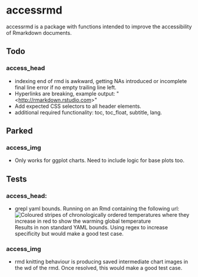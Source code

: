 # accessrmd
accessrmd is a package with functions intended to improve the accessibility of Rmarkdown documents. 


## Todo

### access_head

* indexing end of rmd is awkward, getting NAs introduced or incomplete final
line error if no empty trailing line left.
* Hyperlinks are breaking, example output: "&lt;http://rmarkdown.rstudio.com&gt;"
* Add expected CSS selectors to all header elements.
* additional required functionality: toc, toc_float, subtitle, lang.

## Parked

### access_img

* Only works for ggplot charts. Need to include logic for base plots too.


## Tests

### access_head:

* grepl yaml bounds. Running on an Rmd containing the following url:
![Coloured stripes of chronologically ordered temperatures where they increase in red to show the warming global temperature](../images/_stripes_GLOBE---1850-2020-MO.png)
Results in non standard YAML bounds. Using regex to increase specificity but would make a good test case.

### access_img

* rmd knitting behaviour is producing saved intermediate chart images in the wd of the rmd. Once resolved, this would make a good test case.
